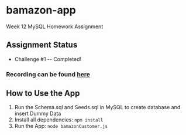 # bamazon-app
Week 12 MySQL Homework Assignment

## Assignment Status
* Challenge #1  -- Completed!

### Recording can be found [here](https://drive.google.com/file/d/1-vDGrQkFyYjLwWYHR3LivUxx9NLoxAgk/view)

## How to Use the App
1. Run the Schema.sql and Seeds.sql in MySQL to create database and insert Dummy Data
2. Install all dependencies: ``` npm install ```
3. Run the App: ``` node bamazonCustomer.js ```